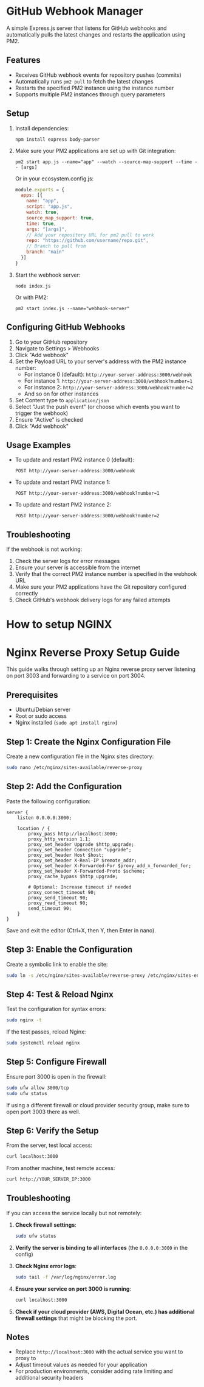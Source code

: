 # GitHub Webhook Manager

A simple Express.js server that listens for GitHub webhooks and automatically pulls the latest changes and restarts the application using PM2.

## Features

- Receives GitHub webhook events for repository pushes (commits)
- Automatically runs `pm2 pull` to fetch the latest changes
- Restarts the specified PM2 instance using the instance number
- Supports multiple PM2 instances through query parameters

## Setup

1. Install dependencies:
   ```
   npm install express body-parser
   ```

2. Make sure your PM2 applications are set up with Git integration:
   ```
   pm2 start app.js --name="app" --watch --source-map-support --time -- [args]
   ```
   
   Or in your ecosystem.config.js:
   ```javascript
   module.exports = {
     apps: [{
       name: "app",
       script: "app.js",
       watch: true,
       source_map_support: true,
       time: true,
       args: "[args]",
       // Add your repository URL for pm2 pull to work
       repo: "https://github.com/username/repo.git",
       // Branch to pull from
       branch: "main"
     }]
   }
   ```

3. Start the webhook server:
   ```
   node index.js
   ```
   
   Or with PM2:
   ```
   pm2 start index.js --name="webhook-server"
   ```

## Configuring GitHub Webhooks

1. Go to your GitHub repository
2. Navigate to Settings > Webhooks
3. Click "Add webhook"
4. Set the Payload URL to your server's address with the PM2 instance number:
   - For instance 0 (default): `http://your-server-address:3000/webhook`
   - For instance 1: `http://your-server-address:3000/webhook?number=1`
   - For instance 2: `http://your-server-address:3000/webhook?number=2`
   - And so on for other instances
5. Set Content type to `application/json`
6. Select "Just the push event" (or choose which events you want to trigger the webhook)
7. Ensure "Active" is checked
8. Click "Add webhook"

## Usage Examples

- To update and restart PM2 instance 0 (default):
  ```
  POST http://your-server-address:3000/webhook
  ```

- To update and restart PM2 instance 1:
  ```
  POST http://your-server-address:3000/webhook?number=1
  ```

- To update and restart PM2 instance 2:
  ```
  POST http://your-server-address:3000/webhook?number=2
  ```

## Troubleshooting

If the webhook is not working:

1. Check the server logs for error messages
2. Ensure your server is accessible from the internet
3. Verify that the correct PM2 instance number is specified in the webhook URL
4. Make sure your PM2 applications have the Git repository configured correctly
5. Check GitHub's webhook delivery logs for any failed attempts 

#  How to setup NGINX

# Nginx Reverse Proxy Setup Guide

This guide walks through setting up an Nginx reverse proxy server listening on port 3003 and forwarding to a service on port 3004.

## Prerequisites

- Ubuntu/Debian server
- Root or sudo access
- Nginx installed (`sudo apt install nginx`)

## Step 1: Create the Nginx Configuration File

Create a new configuration file in the Nginx sites directory:

```bash
sudo nano /etc/nginx/sites-available/reverse-proxy
```

## Step 2: Add the Configuration

Paste the following configuration:

```nginx
server {
    listen 0.0.0.0:3000;
    
    location / {
        proxy_pass http://localhost:3000;
        proxy_http_version 1.1;
        proxy_set_header Upgrade $http_upgrade;
        proxy_set_header Connection "upgrade";
        proxy_set_header Host $host;
        proxy_set_header X-Real-IP $remote_addr;
        proxy_set_header X-Forwarded-For $proxy_add_x_forwarded_for;
        proxy_set_header X-Forwarded-Proto $scheme;
        proxy_cache_bypass $http_upgrade;
        
        # Optional: Increase timeout if needed
        proxy_connect_timeout 90;
        proxy_send_timeout 90;
        proxy_read_timeout 90;
        send_timeout 90;
    }
}
```

Save and exit the editor (Ctrl+X, then Y, then Enter in nano).

## Step 3: Enable the Configuration

Create a symbolic link to enable the site:

```bash
sudo ln -s /etc/nginx/sites-available/reverse-proxy /etc/nginx/sites-enabled/
```

## Step 4: Test & Reload Nginx

Test the configuration for syntax errors:

```bash
sudo nginx -t
```

If the test passes, reload Nginx:

```bash
sudo systemctl reload nginx
```

## Step 5: Configure Firewall

Ensure port 3000 is open in the firewall:

```bash
sudo ufw allow 3000/tcp
sudo ufw status
```

If using a different firewall or cloud provider security group, make sure to open port 3003 there as well.

## Step 6: Verify the Setup

From the server, test local access:

```bash
curl localhost:3000
```

From another machine, test remote access:

```bash
curl http://YOUR_SERVER_IP:3000
```

## Troubleshooting

If you can access the service locally but not remotely:

1. **Check firewall settings**:
   ```bash
   sudo ufw status
   ```

2. **Verify the server is binding to all interfaces** (the `0.0.0.0:3000` in the config)

3. **Check Nginx error logs**:
   ```bash
   sudo tail -f /var/log/nginx/error.log
   ```

4. **Ensure your service on port 3000 is running**:
   ```bash
   curl localhost:3000
   ```

5. **Check if your cloud provider (AWS, Digital Ocean, etc.) has additional firewall settings** that might be blocking the port.

## Notes

- Replace `http://localhost:3000` with the actual service you want to proxy to
- Adjust timeout values as needed for your application
- For production environments, consider adding rate limiting and additional security headers 
